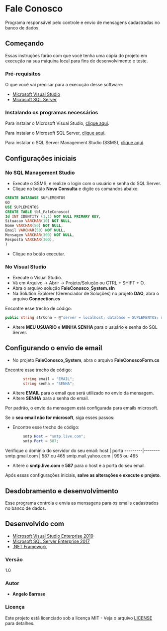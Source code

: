 # Fale Conosco
Programa responsável pelo controle e envio de mensagens cadastradas no banco de dados.

## Começando
Essas instruções farão com que você tenha uma cópia do projeto em execução na sua máquina local para fins de desenvolvimento e teste.
### Pré-requisitos
O que você vai precisar para a execução desse software:

* [Microsoft Visual Studio](https://www.visualstudio.microsoft.com)
* [Microsoft SQL Server](https://www.microsoft.com/en-us/sql-server/sql-server-downloads)

### Instalando os programas necessários
Para instalar o Microsoft Visual Studio, [clique aqui](https://docs.microsoft.com/en-us/visualstudio/install/install-visual-studio?view=vs-2019).

Para instalar o Microsoft SQL Server, [clique aqui](https://docs.microsoft.com/en-us/sql/database-engine/install-windows/install-sql-server?view=sql-server-ver15).

Para instalar o SQL Server Management Studio (SSMS), [clique aqui](https://docs.microsoft.com/en-us/sql/ssms/download-sql-server-management-studio-ssms?view=sql-server-ver15).

## Configurações iniciais

### No SQL Management Studio
* Execute o SSMS, e realize o login com o usuário e senha do SQL Server.
* Clique no botão **Nova Consulta** e digite os comandos abaixo:
```SQL
CREATE DATABASE SUPLEMENTOS
GO
USE SUPLEMENTOS
CREATE TABLE tbl_FaleConosco(
Id INT IDENTITY (1,1) NOT NULL PRIMARY KEY,
Situacao VARCHAR(10) NOT NULL,
Nome VARCHAR(50) NOT NULL,
Email VARCHAR(50) NOT NULL,
Mensagem VARCHAR(300) NOT NULL,
Resposta VARCHAR(300),
)
```
* Clique no botão executar.
### No Visual Studio
* Execute o Visual Studio.
* Vá em Arquivo -> Abrir -> Projeto/Solução ou CTRL + SHIFT + O.
* Abra o arquivo solução **FaleConosco_System.sln**
* Na Solution Explorer (Gerenciador de Soluções) no projeto **DAO**, abra o arquivo **Connection.cs**

Encontre esse trecho de código:
```c#
public string strConn = @"server = localhost; database = SUPLEMENTOS; user = MEU USUARIO; password = MINHA SENHA; MultipleActiveResultSets=True";public string strConn = @"server = localhost; database = SUPLEMENTOS; user = MEU USUARIO; password = MINHA SENHA; MultipleActiveResultSets=True";

```
 * Altere **MEU USUARIO** e **MINHA SENHA** para o usuário e senha do SQL Server.
## Configurando o envio de email
 * No projeto **FaleConosco_System**, abra o arquivo **FaleConoscoForm.cs**

Encontre esse trecho de código:
```c#
        string email = "EMAIL";
        string senha = "SENHA";
```
 * Altere **EMAIL** para o email que será utilizado no envio da mensagem.
 * Altere **SENHA** para a senha do email.
 
Por padrão, o envio da mensagem está configurada para emails microsoft.

Se o **seu email não for microsoft**, siga esses passos:
* Encontre esse trecho de código:
```c#
        smtp.Host = "smtp.live.com";
        smtp.Port = 587;
```
Verifique o domínio do servidor do seu email:
host | porta
---------|--------
smtp.gmail.com | 587 ou 465
smtp.mail.yahoo.com | 995 ou 465

* Altere o **smtp.live.com** e **587** para o host e a porta do seu email.

Após essas configurações iniciais, **salve as alterações e execute o projeto**.

## Desdobramento e desenvolvimento
Esse programa controla e envia as mensagens para os emails cadastrados no banco de dados.

## Desenvolvido com
* [Microsoft Visual Studio Enterprise 2019](https://visualstudio.microsoft.com/pt-br/vs/enterprise/)
* [Microsoft SQL Server Enterprise 2017](https://www.microsoft.com/en-us/sql-server/sql-server-2016)
* [.NET Framework](https://dotnet.microsoft.com)

### Versão
1.0

### Autor
* **Angelo Barroso**

### Licença
Este projeto está licenciado sob a licença MIT - Veja o arquivo [LICENSE]() para detalhes.
